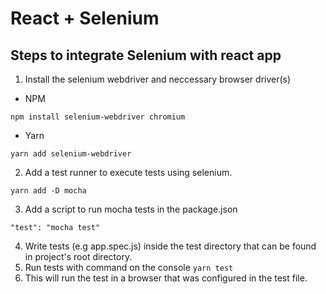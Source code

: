 # React + Selenium

## Steps to integrate Selenium with react app

1. Install the selenium webdriver and neccessary browser driver(s)
  - NPM
   ```
   npm install selenium-webdriver chromium
   ```
  - Yarn
  ```
  yarn add selenium-webdriver
  ```
2. Add a test runner to execute tests using selenium.
  ```
  yarn add -D mocha
  ```
3. Add a script to run mocha tests in the package.json
  ```
  "test": "mocha test"
  ```
4. Write tests (e.g app.spec.js) inside the test directory that can be found in project's root directory.
5. Run tests with command on the console `yarn test`
6. This will run the test in a browser that was configured in the test file.
   
